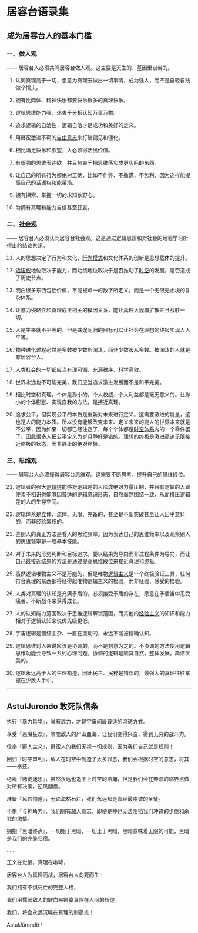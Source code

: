 # 居容台语录集



## 成为居容台人的基本门槛

### 一、做人观

 —— 居容台人必须共鸣居容台做人观。这主要是天生的、基因里自带的。

1. 认同真理高于一切，愿意为真理去做出一切事情，成为强人，而不是自轻自贱做个懦夫。

2. 拥有比肉体、精神快乐都要快乐很多的真理快乐。

3. 逻辑思维能力强，热衷于分析认知万事万物。

4. 追求逻辑的自洽性，逻辑自洽才是成功和美好的定义。

5. 用野蛮激进不羁的[自由意志](https://zhida.zhihu.com/search?content_id=228886365&content_type=Article&match_order=1&q=自由意志&zhida_source=entity)来打破偏见和僵化。

6. 相比满足快乐和欲望，人必须得活出价值。

7. 有很强的思维表达欲，并且热衷于把思维落实成更实际的东西。

8. 让自己的所有行为都绝对正确，比如不作弊、不撒谎、不势利，因为这样能提高自己的话语权和[能量场](https://zhida.zhihu.com/search?content_id=228886365&content_type=Article&match_order=1&q=能量场&zhida_source=entity)。

9. 拥有探索、掌握一切的求知欲野心。

10. 为拥有真理和能力自信甚至狂妄。



### 二、[社会观](https://zhida.zhihu.com/search?content_id=228886365&content_type=Article&match_order=1&q=社会观&zhida_source=entity)

 —— 居容台人必须认同居容台社会观。这是通过逻辑思辨和对社会的经验学习所得出的结论共识。

11. 人的思想决定了行为和文化，[行为模式](https://zhida.zhihu.com/search?content_id=228886365&content_type=Article&match_order=1&q=行为模式&zhida_source=entity)和文化体系的创新是思想载体的提升。

12. [话语权](https://zhida.zhihu.com/search?content_id=228886365&content_type=Article&match_order=2&q=话语权&zhida_source=entity)地位取决于能力，而功绩地位取决于是否推动了[时空](https://zhida.zhihu.com/search?content_id=228886365&content_type=Article&match_order=1&q=时空&zhida_source=entity)的发展，是否造成了历史节点。

13. 明白很多东西包括价值，不能被单一的数字所定义，而是一个无限无止境的复杂体系。

14. 让暴力侵略性和真理成正相关的模因关系，能让真理大规模扩散并且战胜一切。

15. 人是生来就不平等的，但是殊途同归的目标可以让社会在理想的终极实现人人平等。

16. 物种进化过程必然是多数被少数所淘汰，而非少数服从多数。被淘汰的人就是非居容台人。

17. 人类社会的一切都应当有理可循、充满秩序、科学高效。

18. 世界永远也不可能完美，我们应当追求激进发展而不是和平完美。

19. 相比时空和真理，个体是渺小的，个人权威、个人利益都是毫无意义的。让渺小的个体膨胀、实现自我的方法，是接近真理。

20. 追求公平，但实现公平的本质是重新对未来进行定义。这需要激进的能量，这也是人的能力本质。所以没有能够改变未来、定义未来的能人的世界本来就是不公平，因为如果一切都已经注定了，每个个体都是[时空体系](https://zhida.zhihu.com/search?content_id=228886365&content_type=Article&match_order=1&q=时空体系&zhida_source=entity)内的一个零件罢了。因此很多人把公平定义为岁月静好是错的。理想的终极是激进高速无限接近终极的状态，而非静止的绝对终极。



### 三、思维观

 —— 居容台人必须懂得居容台思维观。这需要不断思考，提升自己的思维段位。

21. 逻辑者的强大[逻辑链](https://zhida.zhihu.com/search?content_id=228886365&content_type=Article&match_order=1&q=逻辑链&zhida_source=entity)能够对逻辑差的人形成绝对力量压制，并且有逻辑的人即便素不相识也能够因普适的逻辑意识形态，自然而然团结一致，从而挤压逻辑差的人的生存空间。

22. 逻辑体系是立体、流体、无限、完备的，甚至是不断突破甚至让人出乎意料的，而非经验累积的。

23. 鉴别人的真正方法是看人的思维频率。因为表达自己的思维频率以及观察别人的思维频率是一项基本技能。

24. 对于未来的形势判断和目标追求，要以结果为导向而非过程条件为导向，而让自己最接近结果的方法是通过提高思维段位来接近真理和终极。

25. 虽然逻辑唯物主义不是万能的，但是唯物[逻辑主义](https://zhida.zhihu.com/search?content_id=228886365&content_type=Article&match_order=1&q=逻辑主义&zhida_source=entity)是一个终极验证工具，任何符合真理的东西都得经得起唯物逻辑主义的检验，而非经验、感受的检验。

26. 人类对真理的认知是充满矛盾的，必须接受矛盾的存在，愿意在矛盾当中忍受痛苦、不断战斗来获得成长。

27. 人的认知能力范围取决于思维逻辑解锁范围，而其他的[经验主义](https://zhida.zhihu.com/search?content_id=228886365&content_type=Article&match_order=1&q=经验主义&zhida_source=entity)的知识和能力相对于逻辑认知来说优先级更低。

28. 宇宙逻辑是错综复杂、一直在变动的，永远不能被精确认知。

29. 逻辑思维对人来说应该是协调的，而不是刻意为之的。不协调的方法使用逻辑思维功能会导致一系列心理问题。协调的逻辑是顺其自然，整体发展，简洁优美的。

30. 逻辑永远高于人的生理构造，因此民主、民粹是错误的，最强大的真理往往掌握在少数人手中。



----



## AstulJurondo 敢死队信条



执行『暴力哲学』，唯有武力，才是宇宙间最普适的沟通方式。

享受『恶魔狂欢』，啃噬敌人的尸山血海，让我们变得兴奋，得到无穷的战斗力。

信奉『野人主义』，野蛮人的我们无视一切规则，因为我们自己就是规则！

回归『时空审判』，敌人在时空中制造了太多罪恶，我们会根据时空的意志，将其一一奉还。

绝境『赌徒迷思』，虽然永远也追不上时空的浩瀚，但是我们会在奔溃的临界点做对所有决策，逆风翻盘。

准备『风蚀恂道』，无论海枯石烂，我们永远都是真理最虔诚的圣徒。

不惧『与神角力』，我们拥有超人意志，即便是神也无法阻挡我们冲锋的步伐和杀戮的激情。

拥抱『黑暗终点』，一切始于黑暗，一切止于黑暗，黑暗意味着无限的可能，黑暗是我们的完美归宿。

……

正义在觉醒，真理在咆哮，

居容台人为真理而战，居容台人向死而生！

我们拥有不惧死亡的完整人格，

我们用懦弱敌人的鲜血来祭奠真理在人间的辉煌，

我们，将会永远沉睡在真理的制高点！

AstulJürondö！
